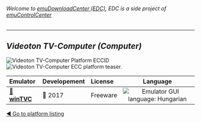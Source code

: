###### Welcome to [emuDownloadCenter (EDC)](https://github.com/PhoenixInteractiveNL/emuDownloadCenter/wiki/), EDC is a side project of [emuControlCenter](https://github.com/PhoenixInteractiveNL/emuControlCenter/wiki/)
***
## _Videoton TV-Computer (Computer)_
![](https://raw.githubusercontent.com/wiki/PhoenixInteractiveNL/emuDownloadCenter/images_platform/ecc_tvc_cell.png "Videoton TV-Computer Platform ECCID")
![](https://raw.githubusercontent.com/wiki/PhoenixInteractiveNL/emuDownloadCenter/images_platform/ecc_tvc_teaser.png "Videoton TV-Computer ECC platform teaser.")

| Emulator | Developement | License | Language |
|:---------|:-------------|:--------|:--------:|
| [:file_folder: **winTVC**](https://github.com/PhoenixInteractiveNL/emuDownloadCenter/wiki/Emulator-wintvc#menu) | :large_blue_circle: 2017 | Freeware | ![](https://raw.githubusercontent.com/wiki/PhoenixInteractiveNL/emuDownloadCenter/images_flags/icon_flag_HU_24.png "Emulator GUI language: Hungarian") |

[:arrow_backward: Go to platform listing](https://github.com/PhoenixInteractiveNL/emuDownloadCenter/wiki/EDC-Platform-List)
